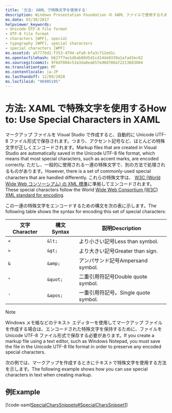 ```yaml
---
title: '方法: XAML で特殊文字を使用する'
description: Windows Presentation Foundation の XAML ファイルで使用するために、Visual Studio の Unicode UTF-8 ファイル形式で特殊文字をエンコードするための構文について説明します。
ms.date: 03/30/2017
helpviewer_keywords:
- Unicode UTF-8 file format
- UTF-8 file format
- characters [WPF], special
- typography [WPF], special characters
- special characters [WPF]
ms.assetid: a57776d1-f353-4794-afa0-bfa3c712ed1c
ms.openlocfilehash: b627f7ee1d6ab80d5d1cd14de0339a1afad3ec62
ms.sourcegitcommit: 9f6df084c53a3da0ea657ed0d708a72213683084
ms.translationtype: MT
ms.contentlocale: ja-JP
ms.lasthandoff: 12/09/2020
ms.locfileid: "96985195"
---
```

# <a name="how-to-use-special-characters-in-xaml"></a><span data-ttu-id="43baa-103">方法: XAML で特殊文字を使用する</span><span class="sxs-lookup"><span data-stu-id="43baa-103">How to: Use Special Characters in XAML</span></span>
<span data-ttu-id="43baa-104">マークアップ ファイルを Visual Studio で作成すると、自動的に Unicode UTF-8 ファイル形式で保存されます。つまり、アクセント記号など、ほとんどの特殊文字が正しくエンコードされます。</span><span class="sxs-lookup"><span data-stu-id="43baa-104">Markup files that are created in Visual Studio are automatically saved in the Unicode UTF-8 file format, which means that most special characters, such as accent marks, are encoded correctly.</span></span> <span data-ttu-id="43baa-105">ただし、一般的に使用される一連の特殊文字で、別の方法で処理されるものがあります。</span><span class="sxs-lookup"><span data-stu-id="43baa-105">However, there is a set of commonly-used special characters that are handled differently.</span></span> <span data-ttu-id="43baa-106">これらの特殊文字は、 [W3C (World Wide Web コンソーシアム) の XML 標準](https://www.w3resource.com/xml/reserved-markup-characters.php)に準拠してエンコードされます。</span><span class="sxs-lookup"><span data-stu-id="43baa-106">These special characters follow the World [Wide Web Consortium (W3C) XML standard for encoding](https://www.w3resource.com/xml/reserved-markup-characters.php).</span></span>

<span data-ttu-id="43baa-107">この一連の特殊文字をエンコードするための構文を次の表に示します。</span><span class="sxs-lookup"><span data-stu-id="43baa-107">The following table shows the syntax for encoding this set of special characters:</span></span>

| <span data-ttu-id="43baa-108">文字</span><span class="sxs-lookup"><span data-stu-id="43baa-108">Character</span></span> | <span data-ttu-id="43baa-109">構文</span><span class="sxs-lookup"><span data-stu-id="43baa-109">Syntax</span></span>   | <span data-ttu-id="43baa-110">説明</span><span class="sxs-lookup"><span data-stu-id="43baa-110">Description</span></span>          |
|-----------|----------|----------------------|
| `<`       | `&lt;`   | <span data-ttu-id="43baa-111">より小さい記号</span><span class="sxs-lookup"><span data-stu-id="43baa-111">Less than symbol.</span></span>    |
| `>`       | `&gt;`   | <span data-ttu-id="43baa-112">より大きい記号</span><span class="sxs-lookup"><span data-stu-id="43baa-112">Greater than sign.</span></span>   |
| `&`       | `&amp;`  | <span data-ttu-id="43baa-113">アンパサンド記号</span><span class="sxs-lookup"><span data-stu-id="43baa-113">Ampersand symbol.</span></span>    |
| `"`       | `&quot;` | <span data-ttu-id="43baa-114">二重引用符記号</span><span class="sxs-lookup"><span data-stu-id="43baa-114">Double quote symbol.</span></span> |
| `'`       | `&apos;` | <span data-ttu-id="43baa-115">一重引用符記号。</span><span class="sxs-lookup"><span data-stu-id="43baa-115">Single quote symbol.</span></span> |

> [!NOTE]
> <span data-ttu-id="43baa-116">Windows メモ帳などのテキスト エディターを使用してマークアップ ファイルを作成する場合は、エンコードされた特殊文字を保持するために、ファイルを Unicode UTF-8 ファイル形式で保存する必要があります。</span><span class="sxs-lookup"><span data-stu-id="43baa-116">If you create a markup file using a text editor, such as Windows Notepad, you must save the file in the Unicode UTF-8 file format in order to preserve any encoded special characters.</span></span>

<span data-ttu-id="43baa-117">次の例では、マークアップを作成するときにテキストで特殊文字を使用する方法を示します。</span><span class="sxs-lookup"><span data-stu-id="43baa-117">The following example shows how you can use special characters in text when creating markup.</span></span>

## <a name="example"></a><span data-ttu-id="43baa-118">例</span><span class="sxs-lookup"><span data-stu-id="43baa-118">Example</span></span>

[!code-xaml[SpecialCharsSnippets#SpecialCharsSnippet1](~/samples/snippets/csharp/VS_Snippets_Wpf/SpecialCharsSnippets/CS/Window1.xaml#specialcharssnippet1)]
